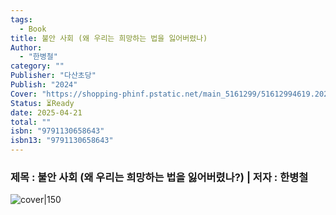 ```yaml
---
tags:
  - Book
title: 불안 사회 (왜 우리는 희망하는 법을 잃어버렸나)
Author:
  - "한병철"
category: ""
Publisher: "다산초당"
Publish: "2024"
Cover: "https://shopping-phinf.pstatic.net/main_5161299/51612994619.20241127071138.jpg"
Status: ⏳Ready
date: 2025-04-21
total: ""
isbn: "9791130658643"
isbn13: "9791130658643"
---
```


### 제목 : 불안 사회 (왜 우리는 희망하는 법을 잃어버렸나?)    | 저자 : 한병철
![cover|150](https://shopping-phinf.pstatic.net/main_5161299/51612994619.20241127071138.jpg)